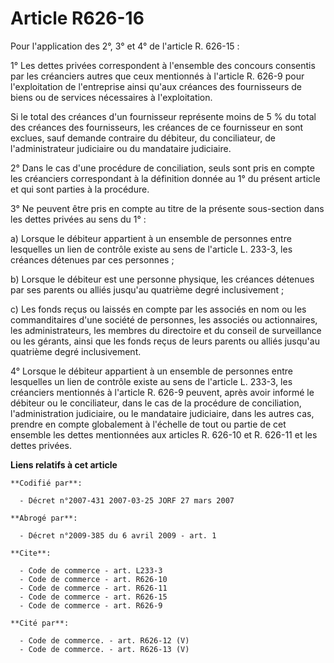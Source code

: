 # Article R626-16

Pour l'application des 2°, 3° et 4° de l'article R. 626-15 :

1° Les dettes privées correspondent à l'ensemble des concours consentis par les créanciers autres que ceux mentionnés à
l'article R. 626-9 pour l'exploitation de l'entreprise ainsi qu'aux créances des fournisseurs de biens ou de services
nécessaires à l'exploitation.

Si le total des créances d'un fournisseur représente moins de 5 % du total des créances des fournisseurs, les créances de ce
fournisseur en sont exclues, sauf demande contraire du débiteur, du conciliateur, de l'administrateur judiciaire ou du
mandataire judiciaire.

2° Dans le cas d'une procédure de conciliation, seuls sont pris en compte les créanciers correspondant à la définition donnée
au 1° du présent article et qui sont parties à la procédure.

3° Ne peuvent être pris en compte au titre de la présente sous-section dans les dettes privées au sens du 1°  :

a) Lorsque le débiteur appartient à un ensemble de personnes entre lesquelles un lien de contrôle existe au sens de l'article
L. 233-3, les créances détenues par ces personnes ;

b) Lorsque le débiteur est une personne physique, les créances détenues par ses parents ou alliés jusqu'au quatrième degré
inclusivement ;

c) Les fonds reçus ou laissés en compte par les associés en nom ou les commanditaires d'une société de personnes, les
associés ou actionnaires, les administrateurs, les membres du directoire et du conseil de surveillance ou les gérants, ainsi
que les fonds reçus de leurs parents ou alliés jusqu'au quatrième degré inclusivement.

4° Lorsque le débiteur appartient à un ensemble de personnes entre lesquelles un lien de contrôle existe au sens de l'article
L. 233-3, les créanciers mentionnés à l'article R. 626-9 peuvent, après avoir informé le débiteur ou le conciliateur, dans le
cas de la procédure de conciliation, l'administration judiciaire, ou le mandataire judiciaire, dans les autres cas, prendre
en compte globalement à l'échelle de tout ou partie de cet ensemble les dettes mentionnées aux articles R. 626-10 et R.
626-11 et les dettes privées.

**Liens relatifs à cet article**

	**Codifié par**:

	  - Décret n°2007-431 2007-03-25 JORF 27 mars 2007

	**Abrogé par**:

	  - Décret n°2009-385 du 6 avril 2009 - art. 1

	**Cite**:

	  - Code de commerce - art. L233-3
	  - Code de commerce - art. R626-10
	  - Code de commerce - art. R626-11
	  - Code de commerce - art. R626-15
	  - Code de commerce - art. R626-9

	**Cité par**:

	  - Code de commerce. - art. R626-12 (V)
	  - Code de commerce. - art. R626-13 (V)
